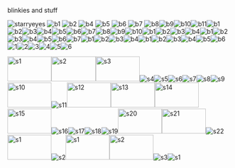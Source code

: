 blinkies and stuff

![starryeyes](https://github.com/user-attachments/assets/791e4fdb-0eb0-4312-a0c0-3f7c5c24f581) ![b1](https://github.com/user-attachments/assets/2fc2ce35-c0bd-4b73-80ae-2ebb7e15c875) ![b2](https://github.com/user-attachments/assets/5ac5f9c8-46ba-464c-ab1e-d17c596244f3) ![b4](https://github.com/user-attachments/assets/f2023d5c-4618-48bf-90a5-a041674e792a) ![b5](https://github.com/user-attachments/assets/6ecc7025-5899-4361-b01e-7c74afce687e) ![b6](https://github.com/user-attachments/assets/68c55223-458e-4774-85fb-5b5448312351) ![b7](https://github.com/user-attachments/assets/3ff789e0-23c2-42b9-922f-51a4d99e36e7) ![b8](https://github.com/user-attachments/assets/c973a28c-def5-4a14-99f1-c0c3a75e816c)![b9](https://github.com/user-attachments/assets/4a465955-5f49-4fb2-bc3e-2f5074fd305f)![b10](https://github.com/user-attachments/assets/32af609c-cbee-40fb-9ea3-c91164b3e14f)![b11](https://github.com/user-attachments/assets/96f6eb6a-1441-4d31-9741-df40ffa3bed4)![b1](https://github.com/user-attachments/assets/34679466-4389-4893-b594-986982cb16ec)![b2](https://github.com/user-attachments/assets/1dbbd7f8-772a-452f-87f5-3eb6a7396d7a)![b3](https://github.com/user-attachments/assets/037616af-e99d-49c4-8121-40f45ea15ec4)![b4](https://github.com/user-attachments/assets/f82fe98a-7969-4a71-8d4b-f8932ff7bd73)![b5](https://github.com/user-attachments/assets/b5f20033-2f41-498a-a1fb-86a3402322fd)![b6](https://github.com/user-attachments/assets/29bd1ed5-3f15-429d-9e8a-c269e7463abd)![b7](https://github.com/user-attachments/assets/1135bd69-4cda-408b-84a2-845ad343fe24)![b8](https://github.com/user-attachments/assets/90f44182-2d83-4d0c-96e3-52aa76ef3368)![b9](https://github.com/user-attachments/assets/cb1a07f9-34b3-4577-b237-58969e7dd8b9)![b10](https://github.com/user-attachments/assets/493695e8-eaec-47ed-99c1-1bcab9bec47e)![b1](https://github.com/user-attachments/assets/08fbdf6d-e141-440a-9bb6-65cbeac9e3d7)![b2](https://github.com/user-attachments/assets/ab5f9ceb-4f74-4143-aa46-81a57aa47c90)![b3](https://github.com/user-attachments/assets/2db1ea75-93e0-4ca8-9bfe-0e9c5df37ee5)![b4](https://github.com/user-attachments/assets/0b3db5c2-1701-4a1c-8063-91a604903292)![b1](https://github.com/user-attachments/assets/82f6addf-fb0e-4ee6-8bda-687af411ca3a)![b2](https://github.com/user-attachments/assets/696f6da8-1f8a-4b9a-b00d-bf00abbad12b)![b3](https://github.com/user-attachments/assets/2992ca50-76a2-430b-ac79-a88a2259afe2)![b4](https://github.com/user-attachments/assets/fe685f1d-4eda-4840-9f81-759593e4a276)![b5](https://github.com/user-attachments/assets/0cfa0339-8232-4f52-a998-b654a2a053c8)![b6](https://github.com/user-attachments/assets/6b1384dd-ed4d-46d0-9dd0-74d81a65d41b)![b7](https://github.com/user-attachments/assets/e10cea10-9169-45bc-a4db-3d57e80ffda3)![b1](https://github.com/user-attachments/assets/a910bb00-ae50-4097-ae43-a376540ac328)![b2](https://github.com/user-attachments/assets/83a81fcb-94e7-4f71-af90-3d101c120e95)![b3](https://github.com/user-attachments/assets/5810487a-36f3-44cc-af0d-631b7442ab7c)![b4](https://github.com/user-attachments/assets/65166033-9f31-42a5-ab85-ae9a351b0091)![b1](https://github.com/user-attachments/assets/9a245764-251e-458c-b538-3e2d5514b558)![b2](https://github.com/user-attachments/assets/5ffe2400-e3e0-4d7d-89c1-d718b19cddd8)![b3](https://github.com/user-attachments/assets/e9df9612-2e16-4739-8f2b-99bd38c26675)![b4](https://github.com/user-attachments/assets/5dc22ed8-f8b7-4ff2-8f25-5fa8d585cb95)![b5](https://github.com/user-attachments/assets/1691bd47-ee82-4267-adb5-d2f76aa0a249)![b6](https://github.com/user-attachments/assets/c2a96653-63c7-4ddf-b8d6-f1f8d4ae00c3)![1](https://github.com/user-attachments/assets/f6559e6e-03cf-4527-9ca2-997fa1ad9ad3)![2](https://github.com/user-attachments/assets/9a220b36-e59b-49db-8556-dd4826e2d706)![3](https://github.com/user-attachments/assets/ed463894-032b-42cc-93bb-4490c5275794)![4](https://github.com/user-attachments/assets/fdaf7214-957f-4bb3-b01f-c7471b92b4e4)![5](https://github.com/user-attachments/assets/da471179-f081-4a38-b448-58f726c66cc3)![6](https://github.com/user-attachments/assets/da33f707-3e0c-410b-b6aa-ae123ed7b8e1)







<img width="99" height="56" alt="s1" src="https://github.com/user-attachments/assets/20979c10-a3f2-41ce-b62e-deaad04b5c19" /><img width="100" height="56" alt="s2" src="https://github.com/user-attachments/assets/b10d5861-8157-4e3b-889b-c1b19c716100" /><img width="99" height="56" alt="s3" src="https://github.com/user-attachments/assets/be65523b-79e7-4e1d-8d14-dab38475a5c1" />![s4](https://github.com/user-attachments/assets/06477501-d69a-4768-a637-5b358080640e)![s5](https://github.com/user-attachments/assets/3111466b-c5da-47dc-9e66-24eb62278c97)![s6](https://github.com/user-attachments/assets/e0c27496-5264-4162-8ec3-c2d41893f509)![s7](https://github.com/user-attachments/assets/845f0579-1a86-4049-bf70-3ec85988778c)![s8](https://github.com/user-attachments/assets/fcfe5f76-25e4-4957-aa61-3e5d389e62ef)![s9](https://github.com/user-attachments/assets/5b90a1f7-d7d4-4bb8-87f9-ba297006b74f)<img width="99" height="56" alt="s10" src="https://github.com/user-attachments/assets/9e6904c9-769e-4809-b719-4b432cd31d87" />![s11](https://github.com/user-attachments/assets/be7331ad-39a5-4c06-b605-58acdacf8319)<img width="99" height="56" alt="s12" src="https://github.com/user-attachments/assets/b5b8fcf4-e822-4e3c-adca-fdb338078528" /><img width="99" height="56" alt="s13" src="https://github.com/user-attachments/assets/8b44d367-9c56-47f2-9f53-7f907e74d40b" /><img width="99" height="56" alt="s14" src="https://github.com/user-attachments/assets/0b81f3dd-8c4f-48dc-a557-d10c3abda93b" /><img width="99" height="56" alt="s15" src="https://github.com/user-attachments/assets/46f20a18-61b3-42f1-b188-a6d4a911b24b" />![s16](https://github.com/user-attachments/assets/4640bebb-ff75-4dc6-9874-04627d72f216)![s17](https://github.com/user-attachments/assets/970a93e9-06bd-4b67-896f-35c60f5df93d)![s18](https://github.com/user-attachments/assets/3a5a1550-9ca9-40a6-a2b4-35457166c659)![s19](https://github.com/user-attachments/assets/dbb18bfb-8d4f-4341-ad6b-fcbec04f09f5)<img width="99" height="56" alt="s20" src="https://github.com/user-attachments/assets/e6709608-1faf-4c1b-a068-92723b67d1e8" /><img width="99" height="56" alt="s21" src="https://github.com/user-attachments/assets/1f27ef86-b29c-4c88-b396-48b8a369ac06" />![s22](https://github.com/user-attachments/assets/3558fe3f-ad32-4e89-a320-4a3ed73f0ead)<img width="99" height="56" alt="s1" src="https://github.com/user-attachments/assets/de9ebe15-ab55-404b-8b61-c72697d88553" />![s2](https://github.com/user-attachments/assets/a3f6f1ea-20dd-472e-ad1f-569f18a6dc71)<img width="99" height="56" alt="s1" src="https://github.com/user-attachments/assets/d0fe7576-247e-41c1-97a5-e4e9ce804f9f" /><img width="99" height="56" alt="s2" src="https://github.com/user-attachments/assets/17e748bc-3181-4718-a098-6a1b1634fced" />![s3](https://github.com/user-attachments/assets/ca71f90b-f442-4b79-a007-1eba894c6db3)![s1](https://github.com/user-attachments/assets/da6bd024-2a9a-4ed9-833a-8579d559d117)
































































